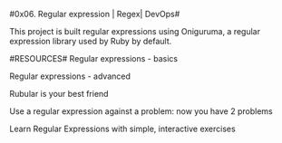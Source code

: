 #0x06. Regular expression | Regex| DevOps#

This project is built regular expressions using Oniguruma, a regular expression library used by Ruby by default.

#RESOURCES#
Regular expressions - basics

Regular expressions - advanced

Rubular is your best friend

Use a regular expression against a problem: now you have 2 problems

Learn Regular Expressions with simple, interactive exercises
